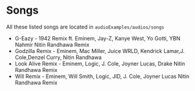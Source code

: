 # Songs

All these listed songs are located in `audioExamples/audios/songs`

- G-Eazy - 1942 Remix ft. Eminem, Jay-Z, Kanye West, Yo Gotti, YBN Nahmir Nitin Randhawa Remix
- Godzilla Remix - Eminem, Mac Miller, Juice WRLD, Kendrick Lamar,J. Cole,Denzel Curry, Nitin Randhawa
- Look Alive Remix - Eminem, Logic, J. Cole, Joyner Lucas, Drake Nitin Randhawa Remix
- Will Remix - Eminem, Will Smith, Logic, JID, J. Cole, Joyner Lucas Nitin Randhawa Remix